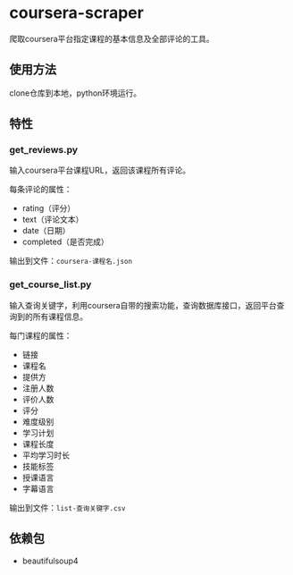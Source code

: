 # coursera-scraper

爬取coursera平台指定课程的基本信息及全部评论的工具。

## 使用方法

clone仓库到本地，python环境运行。

## 特性

### get_reviews.py

输入coursera平台课程URL，返回该课程所有评论。

每条评论的属性：

- rating（评分）
- text（评论文本）
- date（日期）
- completed（是否完成）

输出到文件：`coursera-课程名.json`

### get_course_list.py

输入查询关键字，利用coursera自带的搜索功能，查询数据库接口，返回平台查询到的所有课程信息。

每门课程的属性：

- 链接
- 课程名
- 提供方
- 注册人数
- 评价人数
- 评分
- 难度级别
- 学习计划
- 课程长度
- 平均学习时长
- 技能标签
- 授课语言
- 字幕语言

输出到文件：`list-查询关键字.csv`

## 依赖包

- beautifulsoup4
